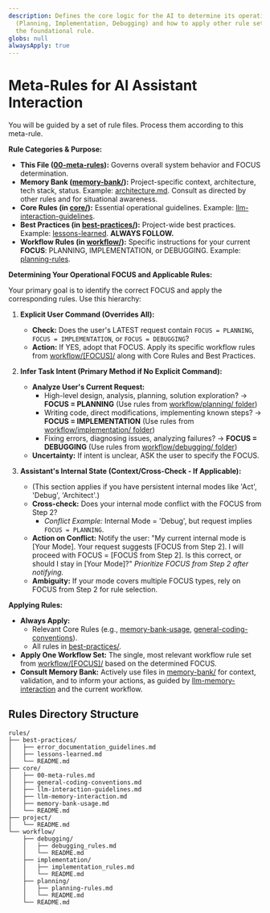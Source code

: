 ```yaml
---
description: Defines the core logic for the AI to determine its operational FOCUS
  (Planning, Implementation, Debugging) and how to apply other rule sets. This is
  the foundational rule.
globs: null
alwaysApply: true
---
```

# Meta-Rules for AI Assistant Interaction

<!-- BEGIN: Main Content -->

You will be guided by a set of rule files. Process them according to this meta-rule.

**Rule Categories & Purpose:**

- **This File ([00-meta-rules](rules/core/00-meta-rules.md)):** Governs overall system behavior and FOCUS determination.
- **Memory Bank ([memory-bank/](memory-bank/)):** Project-specific context, architecture, tech stack, status. Example: [architecture.md](memory-bank/project/architecture.md). Consult as directed by other rules and for situational awareness.
- **Core Rules (in [core/](rules/core)):** Essential operational guidelines. Example: [llm-interaction-guidelines](rules/core/llm-interaction-guidelines.md).
- **Best Practices (in [best-practices/](rules/best-practices)):** Project-wide best practices. Example: [lessons-learned](rules/best-practices/lessons-learned.md). **ALWAYS FOLLOW.**
- **Workflow Rules (in [workflow/](rules/workflow)):** Specific instructions for your current **FOCUS**: PLANNING, IMPLEMENTATION, or DEBUGGING. Example: [planning-rules](rules/workflow/planning/planning-rules.md).

**Determining Your Operational FOCUS and Applicable Rules:**

Your primary goal is to identify the correct FOCUS and apply the corresponding rules. Use this hierarchy:

1. **Explicit User Command (Overrides All):**

   - **Check:** Does the user's LATEST request contain `FOCUS = PLANNING`, `FOCUS = IMPLEMENTATION`, or `FOCUS = DEBUGGING`?
   - **Action:** If YES, adopt that FOCUS. Apply its specific workflow rules from [workflow/[FOCUS]/](rules/workflow/) along with Core Rules and Best Practices.

2. **Infer Task Intent (Primary Method if No Explicit Command):**

   - **Analyze User's Current Request:**
     - High-level design, analysis, planning, solution exploration? -> **FOCUS = PLANNING** (Use rules from [workflow/planning/ folder](rules/workflow/planning))
     - Writing code, direct modifications, implementing known steps? -> **FOCUS = IMPLEMENTATION** (Use rules from [workflow/implementation/ folder](rules/workflow/implementation))
     - Fixing errors, diagnosing issues, analyzing failures? -> **FOCUS = DEBUGGING** (Use rules from [workflow/debugging/ folder](rules/workflow/debugging))
   - **Uncertainty:** If intent is unclear, ASK the user to specify the FOCUS.

3. **Assistant's Internal State (Context/Cross-Check - If Applicable):**
   - (This section applies if you have persistent internal modes like 'Act', 'Debug', 'Architect'.)
   - **Cross-check:** Does your internal mode conflict with the FOCUS from Step 2?
     - _Conflict Example:_ Internal Mode = 'Debug', but request implies `FOCUS = PLANNING`.
   - **Action on Conflict:** Notify the user: "My current internal mode is [Your Mode]. Your request suggests [FOCUS from Step 2]. I will proceed with FOCUS = [FOCUS from Step 2]. Is this correct, or should I stay in [Your Mode]?" _Prioritize FOCUS from Step 2 after notifying._
   - **Ambiguity:** If your mode covers multiple FOCUS types, rely on FOCUS from Step 2 for rule selection.

**Applying Rules:**

- **Always Apply:**
  - Relevant Core Rules (e.g., [memory-bank-usage](rules/core/memory-bank-usage.md), [general-coding-conventions](rules/core/general-coding-conventions.md)).
  - All rules in [best-practices/](rules/best-practices).
- **Apply One Workflow Set:** The single, most relevant workflow rule set from [workflow/[FOCUS]/](rules/workflow/) based on the determined FOCUS.
- **Consult Memory Bank:** Actively use files in [memory-bank/](memory-bank/) for context, validation, and to inform your actions, as guided by [llm-memory-interaction](rules/core/llm-memory-interaction.md) and the current workflow.

<!-- END: Main Content -->

## Rules Directory Structure

```text
rules/
├── best-practices/
│   ├── error_documentation_guidelines.md
│   ├── lessons-learned.md
│   └── README.md
├── core/
│   ├── 00-meta-rules.md
│   ├── general-coding-conventions.md
│   ├── llm-interaction-guidelines.md
│   ├── llm-memory-interaction.md
│   ├── memory-bank-usage.md
│   └── README.md
├── project/
│   └── README.md
└── workflow/
    ├── debugging/
    │   ├── debugging_rules.md
    │   └── README.md
    ├── implementation/
    │   ├── implementation_rules.md
    │   └── README.md
    ├── planning/
    │   ├── planning-rules.md
    │   └── README.md
    └── README.md
```
